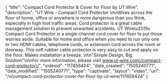 {
    "title": "Compact Cord Protector & Cover for Floor by UT Wire",
    "description": "UT Wire - Compact Cord Protector \n\nWires across the floor of home, office or anywhere is more dangerous than you think, especially in high foot traffic areas. Cord protector is a great cable management solution to prevent unwanted accidents. UT Wire\u2019s Compact Cord Protector is a single channel cord cover for floor to put those worries aside. Suitable for home and office when you need to run only one or two HDMI cables, telephone cords, or extension cord across the room or doorway. This soft rubber cable protector is very easy to cut and apply on the floor. Makes installation a breeze.  \n\n\"Simple Design, Big Solution\"\n\nFor more information, please visit www.ut-wire.com\/compact-cord-protector\/",
    "videoid": "117459424",
    "date_created": "1505240771",
    "date_modified": "1505240771",
    "type": "captivate",
    "layout": "video",
    "url": "\/v\/compact-cord-protector-cover-for-floor-by-ut-wire\/117459424"
}